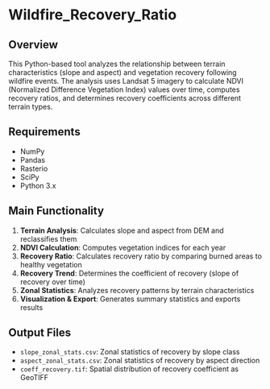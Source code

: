 # Wildfire_Recovery_Ratio

## Overview

This Python-based tool analyzes the relationship between terrain characteristics (slope and aspect) and vegetation recovery following wildfire events. The analysis uses Landsat 5 imagery to calculate NDVI (Normalized Difference Vegetation Index) values over time, computes recovery ratios, and determines recovery coefficients across different terrain types.



## Requirements

- NumPy
- Pandas
- Rasterio
- SciPy
- Python 3.x



## Main Functionality

1. **Terrain Analysis**: Calculates slope and aspect from DEM and reclassifies them
2. **NDVI Calculation**: Computes vegetation indices for each year
3. **Recovery Ratio**: Calculates recovery ratio by comparing burned areas to healthy vegetation
4. **Recovery Trend**: Determines the coefficient of recovery (slope of recovery over time)
5. **Zonal Statistics**: Analyzes recovery patterns by terrain characteristics
6. **Visualization & Export**: Generates summary statistics and exports results


## Output Files

- `slope_zonal_stats.csv`: Zonal statistics of recovery by slope class
- `aspect_zonal_stats.csv`: Zonal statistics of recovery by aspect direction
- `coeff_recovery.tif`: Spatial distribution of recovery coefficient as GeoTIFF